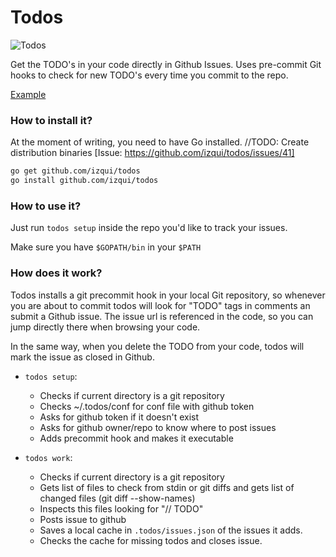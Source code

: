 # Todos
![Todos](https://github.com/izqui/todos/blob/master/demo.gif)

Get the TODO's in your code directly in Github Issues. Uses pre-commit Git hooks to check for new TODO's every time you commit to the repo.

[Example](#how-to-install-it)

### How to install it? 

At the moment of writing, you need to have Go installed. //TODO: Create distribution binaries [Issue: https://github.com/izqui/todos/issues/41]
```.sh 
go get github.com/izqui/todos
go install github.com/izqui/todos
```
### How to use it?

Just run `todos setup` inside the repo you'd like to track your issues.

Make sure you have `$GOPATH/bin` in your `$PATH`

### How does it work?

Todos installs a git precommit hook in your local Git repository, so whenever you are about to commit todos will look for "TODO" tags in comments an submit a Github issue. The issue url is referenced in the code, so you can jump directly there when browsing your code.

In the same way, when you delete the TODO from your code, todos will mark the issue as closed in Github.

* `todos setup`: 
	* Checks if current directory is a git repository
	* Checks ~/.todos/conf for conf file with github token
	* Asks for github token if it doesn't exist
	* Asks for github owner/repo to know where to post issues
	* Adds precommit hook and makes it executable

* `todos work`: 
	* Checks if current directory is a git repository
	* Gets list of files to check from stdin or git diffs and gets list of changed files (git diff --show-names)
	* Inspects this files looking for "// TODO" 
	* Posts issue to github
	* Saves a local cache in `.todos/issues.json` of the issues it adds.
	* Checks the cache for missing todos and closes issue.
